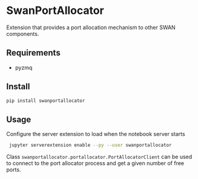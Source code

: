 # SwanPortAllocator

Extension that provides a port allocation mechanism to other SWAN components.

## Requirements

* pyzmq

## Install

```bash
pip install swanportallocator
```

## Usage

Configure the server extension to load when the notebook server starts

```bash
 jupyter serverextension enable --py --user swanportallocator
```

Class `swanportallocator.portallocator.PortAllocatorClient` can be used to connect to the port allocator process and get a given number of free ports.
